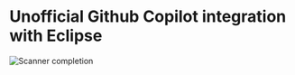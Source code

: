 # Unofficial Github Copilot integration with Eclipse

![Scanner completion](images/scanner_completion.png)

